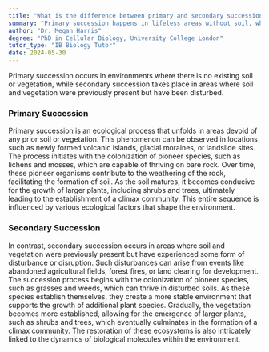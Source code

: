 ```yaml
---
title: "What is the difference between primary and secondary succession?"
summary: "Primary succession happens in lifeless areas without soil, while secondary succession occurs in regions that have existing soil and vegetation, allowing for quicker recovery and regrowth."
author: "Dr. Megan Harris"
degree: "PhD in Cellular Biology, University College London"
tutor_type: "IB Biology Tutor"
date: 2024-05-30
---
```


Primary succession occurs in environments where there is no existing soil or vegetation, while secondary succession takes place in areas where soil and vegetation were previously present but have been disturbed.

### Primary Succession

Primary succession is an ecological process that unfolds in areas devoid of any prior soil or vegetation. This phenomenon can be observed in locations such as newly formed volcanic islands, glacial moraines, or landslide sites. The process initiates with the colonization of pioneer species, such as lichens and mosses, which are capable of thriving on bare rock. Over time, these pioneer organisms contribute to the weathering of the rock, facilitating the formation of soil. As the soil matures, it becomes conducive for the growth of larger plants, including shrubs and trees, ultimately leading to the establishment of a climax community. This entire sequence is influenced by various ecological factors that shape the environment.

### Secondary Succession

In contrast, secondary succession occurs in areas where soil and vegetation were previously present but have experienced some form of disturbance or disruption. Such disturbances can arise from events like abandoned agricultural fields, forest fires, or land clearing for development. The succession process begins with the colonization of pioneer species, such as grasses and weeds, which can thrive in disturbed soils. As these species establish themselves, they create a more stable environment that supports the growth of additional plant species. Gradually, the vegetation becomes more established, allowing for the emergence of larger plants, such as shrubs and trees, which eventually culminates in the formation of a climax community. The restoration of these ecosystems is also intricately linked to the dynamics of biological molecules within the environment.
    